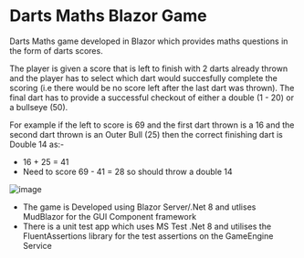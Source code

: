 # Darts Maths Blazor Game

Darts Maths game developed in Blazor which provides maths questions in the form of darts scores.

The player is given a score that is left to finish with 2 darts already thrown and the player has to select which dart would succesfully complete the scoring (i.e there would be no score left after the last dart was thrown).  The final dart has to provide a successful checkout of either a double (1 - 20) or a bullseye (50).

For example if the left to score is 69 and the first dart thrown is a 16 and the second dart thrown is an Outer Bull (25) then the correct finishing dart is Double 14 as:-

* 16 + 25 = 41
* Need to score 69 - 41 = 28 so should throw a double 14

![image](https://github.com/user-attachments/assets/5b7b68dc-124d-4d75-8da4-4c6b7fd00d91)

* The game is Developed using Blazor Server/.Net 8 and utlises MudBlazor for the GUI Component framework
* There is a unit test app which uses MS Test .Net 8 and utilises the FluentAssertions library for the test assertions on the GameEngine Service
